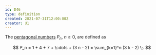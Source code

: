 ```yaml
---
id: D46
type: definition
created: 2021-07-31T12:00:00Z
creator: U1
---
```

The [pentagonal numbers](=pentagonal-number) $P_n$, $n \geq 0$, are defined as

$$
P_n = 1 + 4 + 7 + \cdots + (3 n - 2) = \sum_{k=1}^n (3 k - 2) \;.
$$
